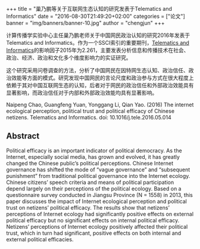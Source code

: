 +++
title = "巢乃鹏等关于互联网生态认知的研究发表于Telematics and Informatics"
date = "2016-08-30T21:49:20+02:00"
categories = ["论文"]
banner = "img/banners/banner-10.jpg"
author = "chengjun"
+++

计算传播学实验中心主任巢乃鹏老师关于中国网民政治认知的研究2016年发表于Telematics and Informatics。作为一个SSCI索引的重要期刊，[Telematics and Informatics](http://www.journals.elsevier.com/telematics-and-informatics)的影响因子2015年为2.261，主要发表分析信息和传播技术在社会、政治、经济、政治和文化多个维度影响力的实证研究。

这个研究采用问卷调查的方法，分析了中国网民在因特网生态认知、政治信任、政治效能等方面的模式。研究发现中国网民的言论尺度和政治参与方式在很大程度上依赖于其对中国互联网生态的认知，后者对于网民的政治信任和外部政治效能具有显著影响，而政治信任对于内部和外部政治效能均具有显著影响。

Naipeng Chao, Guangfeng Yuan, Yonggang Li, Qian Yao. (2016) The internet ecological perception, political trust and political efficacy of Chinese netizens. Telematics and Informatics. doi: 10.1016/j.tele.2016.05.014

## Abstract

Political efficacy is an important indicator of political democracy. As the Internet, especially social media, has grown and evolved, it has greatly changed the Chinese public’s political perceptions. Chinese Internet governance has shifted the mode of “vague governance” and “subsequent punishment” from traditional political governance into the Internet ecology. Chinese citizens’ speech criteria and means of political participation depend largely on their perceptions of the political ecology. Based on a questionnaire survey conducted in Jiangsu Province (N = 1558) in 2013, this paper discusses the impact of Internet ecological perception and political trust on netizens’ political efficacy. The results show that netizens’ perceptions of Internet ecology had significantly positive effects on external political efficacy but no significant effects on internal political efficacy. Netizens’ perceptions of Internet ecology positively affected their political trust, which in turn had significant, positive effects on both internal and external political efficacies.
